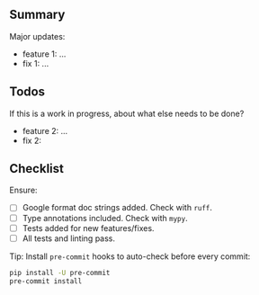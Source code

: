 ## Summary

Major updates:

- feature 1: ...
- fix 1: ...

## Todos

If this is a work in progress, about what else needs to be done?

- feature 2: ...
- fix 2:

## Checklist

Ensure:

- [ ] Google format doc strings added. Check with `ruff`.
- [ ] Type annotations included. Check with `mypy`.
- [ ] Tests added for new features/fixes.
- [ ] All tests and linting pass.

Tip: Install `pre-commit` hooks to auto-check before every commit:

```sh
pip install -U pre-commit
pre-commit install
```
